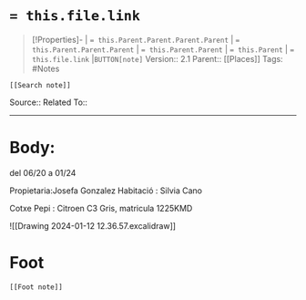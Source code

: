 # `= this.file.link`
>[!Properties]- | `= this.Parent.Parent.Parent.Parent` |  `= this.Parent.Parent.Parent` | `= this.Parent.Parent` | `= this.Parent` | `= this.file.link` |`BUTTON[note]` 
>Version:: 2.1
>Parent:: [[Places]]
>Tags: #Notes
```meta-bind-embed
[[Search note]]
```
Source::
Related To::
***
# Body:

del 06/20 a 01/24 

Propietaria:Josefa Gonzalez 
Habitació : Silvia Cano

Cotxe Pepi : Citroen C3 Gris, matricula 1225KMD

![[Drawing 2024-01-12 12.36.57.excalidraw]]








# Foot
```meta-bind-embed
[[Foot note]]
``` 